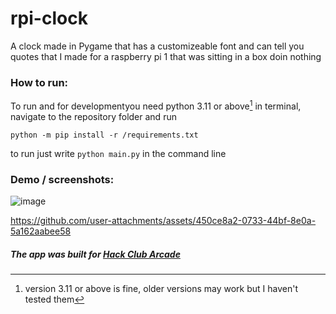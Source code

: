 # rpi-clock




A clock made in Pygame that has a customizeable font and can tell you quotes that I made for a raspberry pi 1 that was sitting in a box doin nothing



### How to run:
To run and for developmentyou need python 3.11 or above[^1] 
in terminal, navigate to the repository folder and run 

`python -m pip install -r /requirements.txt`

to run just write `python main.py` in the command line



[^1]:version 3.11 or above is fine, older versions may work but I haven't tested them





### Demo / screenshots:
![image](https://github.com/user-attachments/assets/44524484-3234-414f-9ef5-85b9755935ce)

https://github.com/user-attachments/assets/450ce8a2-0733-44bf-8e0a-5a162aabee58

##### The app was built for [Hack Club Arcade](https://hackclub.com/arcade/)

